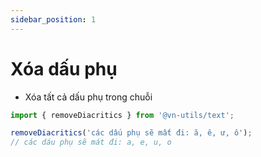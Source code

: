 ```yaml
---
sidebar_position: 1
---
```


# Xóa dấu phụ

-   Xóa tất cả dấu phụ trong chuỗi

```typescript
import { removeDiacritics } from '@vn-utils/text';

removeDiacritics('các dấu phụ sẽ mất đi: ă, ê, ư, ô');
// các dáu phụ sẽ mát đi: a, e, u, o
```
